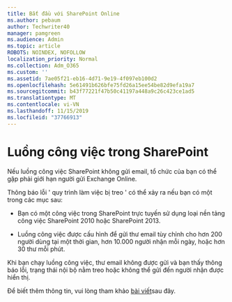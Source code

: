 ```yaml
---
title: Bắt đầu với SharePoint Online
ms.author: pebaum
author: Techwriter40
manager: pamgreen
ms.audience: Admin
ms.topic: article
ROBOTS: NOINDEX, NOFOLLOW
localization_priority: Normal
ms.collection: Adm_O365
ms.custom: ''
ms.assetid: 7ae05f21-eb16-4d71-9e19-4f097eb100d2
ms.openlocfilehash: 5e61491b626bfe75fd26a15ee54be82d9efa19a7
ms.sourcegitcommit: b43f77221f47b50c41197a448a9c26c423ce1ad5
ms.translationtype: MT
ms.contentlocale: vi-VN
ms.lasthandoff: 11/15/2019
ms.locfileid: "37766913"
---
```

# <a name="workflows-in-sharepoint"></a>Luồng công việc trong SharePoint

Nếu luồng công việc SharePoint không gửi email, tổ chức của bạn có thể gặp phải giới hạn người gửi Exchange Online.

Thông báo lỗi ' quy trình làm việc bị treo ' có thể xảy ra nếu bạn có một trong các mục sau:

- Bạn có một công việc trong SharePoint trực tuyến sử dụng loại nền tảng công việc SharePoint 2010 hoặc SharePoint 2013.

- Luồng công việc được cấu hình để gửi thư email tùy chỉnh cho hơn 200 người dùng tại một thời gian, hơn 10.000 người nhận mỗi ngày, hoặc hơn 30 thư mỗi phút.

Khi bạn chạy luồng công việc, thư email không được gửi và bạn thấy thông báo lỗi, trạng thái nội bộ nằm treo hoặc không thể gửi đến người nhận được hiển thị.

Để biết thêm thông tin, vui lòng tham khảo [bài viết](https://docs.microsoft.com/sharepoint/support/workflows/configured-workflow-fails-running)sau đây.

